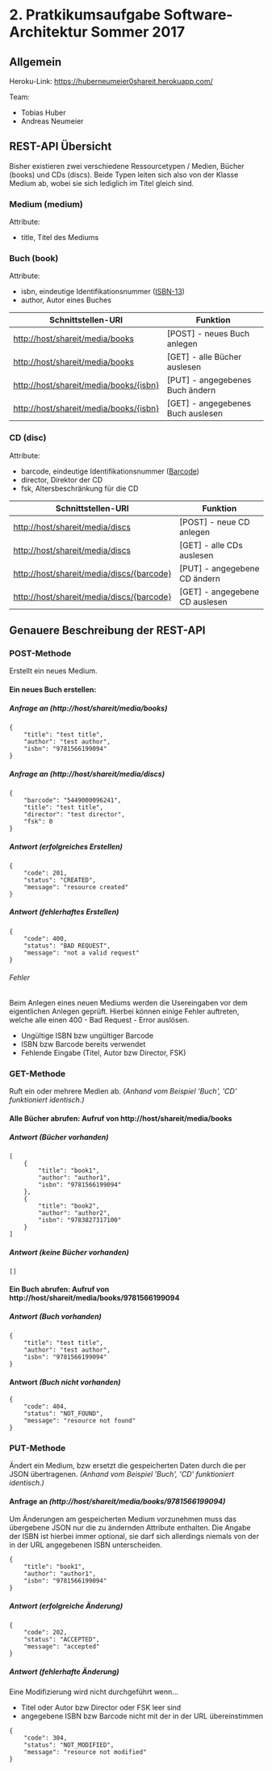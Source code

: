 # 2. Pratkikumsaufgabe Software-Architektur Sommer 2017 

## Allgemein
Heroku-Link: https://huberneumeier0shareit.herokuapp.com/

Team:
- Tobias Huber
- Andreas Neumeier

## REST-API Übersicht
Bisher existieren zwei verschiedene Ressourcetypen / Medien, Bücher (books) und CDs (discs).
Beide Typen leiten sich also von der Klasse Medium ab, wobei sie sich lediglich im Titel gleich sind.
### Medium (medium)
Attribute:
- title, Titel des Mediums
### Buch (book)
Attribute:
- isbn, eindeutige Identifikationsnummer ([ISBN-13](https://de.wikipedia.org/wiki/Internationale_Standardbuchnummer#ISBN-13))
- author, Autor eines Buches

 Schnittstellen-URI | Funktion
 ------------------ | --------
 [http://host/shareit/media/books](https://huberneumeier0shareit.herokuapp.com/shareit/media/books) | \[POST\] - neues Buch anlegen
 [http://host/shareit/media/books](https://huberneumeier0shareit.herokuapp.com/shareit/media/books) | \[GET\] - alle Bücher auslesen
 [http://host/shareit/media/books/{isbn}](https://huberneumeier0shareit.herokuapp.com/shareit/media/books/put_isbn_here) | \[PUT\] - angegebenes Buch ändern
 [http://host/shareit/media/books/{isbn}](https://huberneumeier0shareit.herokuapp.com/shareit/media/books/put_isbn_here) | \[GET\] - angegebenes Buch auslesen
 
### CD (disc)
Attribute:
- barcode, eindeutige Identifikationsnummer ([Barcode](https://de.wikipedia.org/wiki/European_Article_Number))
- director, Direktor der CD
- fsk, Altersbeschränkung für die CD

 Schnittstellen-URI | Funktion
 ------------------ | --------
 [http://host/shareit/media/discs](https://huberneumeier0shareit.herokuapp.com/shareit/media/discs) | \[POST\] - neue CD anlegen
 [http://host/shareit/media/discs](https://huberneumeier0shareit.herokuapp.com/shareit/media/discs) | \[GET\] - alle CDs auslesen
 [http://host/shareit/media/discs/{barcode}](https://huberneumeier0shareit.herokuapp.com/shareit/media/discs/put_barcode_here) | \[PUT\] - angegebene CD ändern
 [http://host/shareit/media/discs/{barcode}](https://huberneumeier0shareit.herokuapp.com/shareit/media/discs/put_barcode_here) | \[GET\] - angegebene CD auslesen
 
## Genauere Beschreibung der REST-API
### **POST**-Methode
Erstellt ein neues Medium.
#### Ein neues Buch erstellen:
##### Anfrage an _(http://host/shareit/media/books)_
```
{
    "title": "test title",
    "author": "test author",
    "isbn": "9781566199094"
}
```
##### Anfrage an _(http://host/shareit/media/discs)_
```
{
    "barcode": "5449000096241",
    "title": "test title",
    "director": "test director",
    "fsk": 0
}
```
##### Antwort _(erfolgreiches Erstellen)_
```  
{
    "code": 201,
    "status": "CREATED",
    "message": "resource created"
}
```
##### Antwort _(fehlerhaftes Erstellen)_
```  
{
    "code": 400,
    "status": "BAD REQUEST",
    "message": "not a valid request"
}
```
 
###### Fehler
Beim Anlegen eines neuen Mediums werden die Usereingaben vor dem eigentlichen Anlegen geprüft. Hierbei können einige Fehler auftreten, welche alle einen 400 - Bad Request - Error auslösen.
- Ungültige ISBN bzw ungültiger Barcode
- ISBN bzw Barcode bereits verwendet
- Fehlende Eingabe (Titel, Autor bzw Director, FSK)

### **GET**-Methode
Ruft ein oder mehrere Medien ab.
_(Anhand vom Beispiel 'Buch', 'CD' funktioniert identisch.)_
#### Alle Bücher abrufen: Aufruf von http://host/shareit/media/books
##### Antwort _(Bücher vorhanden)_
```  
[
    {
        "title": "book1",
        "author": "author1",
        "isbn": "9781566199094"
    },
    {
        "title": "book2",
        "author": "author2",
        "isbn": "9783827317100"
    }
]
```
##### Antwort _(keine Bücher vorhanden)_
```  
[]
```
 
#### Ein Buch abrufen: Aufruf von http://host/shareit/media/books/9781566199094
##### Antwort _(Buch vorhanden)_
```  
{
    "title": "test title",
    "author": "test author",
    "isbn": "9781566199094"
}
```
#### Antwort _(Buch nicht vorhanden)_
```
{
    "code": 404,
    "status": "NOT_FOUND",
    "message": "resource not found"
}
```
### **PUT**-Methode
Ändert ein Medium, bzw ersetzt die gespeicherten Daten durch die per JSON übertragenen.
_(Anhand vom Beispiel 'Buch', 'CD' funktioniert identisch.)_
#### Anfrage an _(http://host/shareit/media/books/9781566199094)_
Um Änderungen am gespeicherten Medium vorzunehmen muss das übergebene JSON nur die zu ändernden Attribute enthalten. Die Angabe der ISBN ist hierbei immer optional, sie darf sich allerdings niemals von der in der URL angegebenen ISBN unterscheiden.
```  
{
    "title": "book1",
    "author": "author1",
    "isbn": "9781566199094"
}
```
##### Antwort _(erfolgreiche Änderung)_
```  
{
    "code": 202,
    "status": "ACCEPTED",
    "message": "accepted"
}
```
##### Antwort _(fehlerhafte Änderung)_
Eine Modifizierung wird nicht durchgeführt wenn...
- Titel oder Autor bzw Director oder FSK leer sind
- angegebene ISBN bzw Barcode nicht mit der in der URL übereinstimmen
```
{
    "code": 304,
    "status": "NOT_MODIFIED",
    "message": "resource not modified"
}
```
